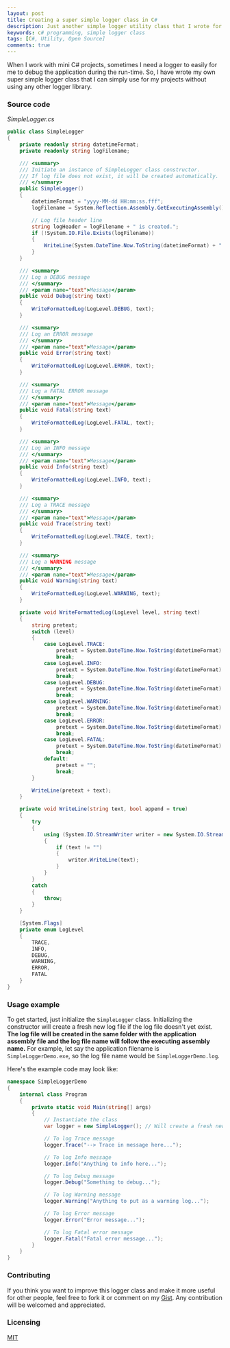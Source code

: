```yaml
---
layout: post
title: Creating a super simple logger class in C#
description: Just another simple logger utility class that I wrote for my own use in some of my mini C# projects.
keywords: c# programming, simple logger class
tags: [C#, Utility, Open Source]
comments: true
---
```


When I work with mini C# projects, sometimes I need a logger to easily for me to debug the application during the run-time. So, I have wrote my own super simple logger class that I can simply use for my projects without using any other logger library.

### Source code

_SimpleLogger.cs_

```csharp
public class SimpleLogger
{
    private readonly string datetimeFormat;
    private readonly string logFilename;

    /// <summary>
    /// Initiate an instance of SimpleLogger class constructor.
    /// If log file does not exist, it will be created automatically.
    /// </summary>
    public SimpleLogger()
    {
        datetimeFormat = "yyyy-MM-dd HH:mm:ss.fff";
        logFilename = System.Reflection.Assembly.GetExecutingAssembly().GetName().Name + ".log";

        // Log file header line
        string logHeader = logFilename + " is created.";
        if (!System.IO.File.Exists(logFilename))
        {
            WriteLine(System.DateTime.Now.ToString(datetimeFormat) + " " + logHeader, false);
        }
    }

    /// <summary>
    /// Log a DEBUG message
    /// </summary>
    /// <param name="text">Message</param>
    public void Debug(string text)
    {
        WriteFormattedLog(LogLevel.DEBUG, text);
    }

    /// <summary>
    /// Log an ERROR message
    /// </summary>
    /// <param name="text">Message</param>
    public void Error(string text)
    {
        WriteFormattedLog(LogLevel.ERROR, text);
    }

    /// <summary>
    /// Log a FATAL ERROR message
    /// </summary>
    /// <param name="text">Message</param>
    public void Fatal(string text)
    {
        WriteFormattedLog(LogLevel.FATAL, text);
    }

    /// <summary>
    /// Log an INFO message
    /// </summary>
    /// <param name="text">Message</param>
    public void Info(string text)
    {
        WriteFormattedLog(LogLevel.INFO, text);
    }

    /// <summary>
    /// Log a TRACE message
    /// </summary>
    /// <param name="text">Message</param>
    public void Trace(string text)
    {
        WriteFormattedLog(LogLevel.TRACE, text);
    }

    /// <summary>
    /// Log a WARNING message
    /// </summary>
    /// <param name="text">Message</param>
    public void Warning(string text)
    {
        WriteFormattedLog(LogLevel.WARNING, text);
    }

    private void WriteFormattedLog(LogLevel level, string text)
    {
        string pretext;
        switch (level)
        {
            case LogLevel.TRACE:
                pretext = System.DateTime.Now.ToString(datetimeFormat) + " [TRACE]   ";
                break;
            case LogLevel.INFO:
                pretext = System.DateTime.Now.ToString(datetimeFormat) + " [INFO]    ";
                break;
            case LogLevel.DEBUG:
                pretext = System.DateTime.Now.ToString(datetimeFormat) + " [DEBUG]   ";
                break;
            case LogLevel.WARNING:
                pretext = System.DateTime.Now.ToString(datetimeFormat) + " [WARNING] ";
                break;
            case LogLevel.ERROR:
                pretext = System.DateTime.Now.ToString(datetimeFormat) + " [ERROR]   ";
                break;
            case LogLevel.FATAL:
                pretext = System.DateTime.Now.ToString(datetimeFormat) + " [FATAL]   ";
                break;
            default:
                pretext = "";
                break;
        }

        WriteLine(pretext + text);
    }

    private void WriteLine(string text, bool append = true)
    {
        try
        {
            using (System.IO.StreamWriter writer = new System.IO.StreamWriter(logFilename, append, System.Text.Encoding.UTF8))
            {
                if (text != "")
                {
                    writer.WriteLine(text);
                }
            }
        }
        catch
        {
            throw;
        }
    }

    [System.Flags]
    private enum LogLevel
    {
        TRACE,
        INFO,
        DEBUG,
        WARNING,
        ERROR,
        FATAL
    }
}
```

### Usage example

To get started, just initialize the `SimpleLogger` class. Initializing the constructor will create a fresh new log file if the log file doesn't yet exist. **The log file will be created in the same folder with the application assembly file and the log file name will follow the executing assembly name.** For example, let say the application filename is `SimpleLoggerDemo.exe`, so the log file name would be `SimpleLoggerDemo.log`.

Here's the example code may look like:

```csharp
namespace SimpleLoggerDemo
{
    internal class Program
    {
        private static void Main(string[] args)
        {
            // Instantiate the class
            var logger = new SimpleLogger(); // Will create a fresh new log file if it doesn't exist.

            // To log Trace message
            logger.Trace("--> Trace in message here...");

            // To log Info message
            logger.Info("Anything to info here...");

            // To log Debug message
            logger.Debug("Something to debug...");

            // To log Warning message
            logger.Warning("Anything to put as a warning log...");

            // To log Error message
            logger.Error("Error message...");

            // To log Fatal error message
            logger.Fatal("Fatal error message...");
        }
    }
}
```

### Contributing

If you think you want to improve this logger class and make it more useful for other people, feel free to fork it or comment on my [Gist](https://git.io/vpfKC). Any contribution will be welcomed and appreciated.

### Licensing

[MIT](https://heiswayi.nrird.com/mit-license/)
